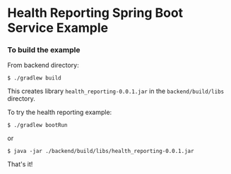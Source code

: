 Health Reporting Spring Boot Service Example
==============================================

### To build the example

From backend directory:
```
$ ./gradlew build
```

This creates library `health_reporting-0.0.1.jar` in the `backend/build/libs` directory.

To try the health reporting example:

```
$ ./gradlew bootRun
```

or

```
$ java -jar ./backend/build/libs/health_reporting-0.0.1.jar
```

That's it!
